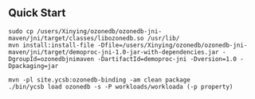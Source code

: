 <!--
Copyright (c) 2012 - 2016 YCSB contributors. All rights reserved.

Licensed under the Apache License, Version 2.0 (the "License"); you
may not use this file except in compliance with the License. You
may obtain a copy of the License at

http://www.apache.org/licenses/LICENSE-2.0

Unless required by applicable law or agreed to in writing, software
distributed under the License is distributed on an "AS IS" BASIS,
WITHOUT WARRANTIES OR CONDITIONS OF ANY KIND, either express or
implied. See the License for the specific language governing
permissions and limitations under the License. See accompanying
LICENSE file.
-->

## Quick Start

```
sudo cp /users/Xinying/ozonedb/ozonedb-jni-maven/jni/target/classes/libozonedb.so /usr/lib/
mvn install:install-file -Dfile=/users/Xinying/ozonedb/ozonedb-jni-maven/jni/target/demoproc-jni-1.0-jar-with-dependencies.jar -DgroupId=ozonedbjnimaven -DartifactId=demoproc-jni -Dversion=1.0 -Dpackaging=jar

mvn -pl site.ycsb:ozonedb-binding -am clean package
./bin/ycsb load ozonedb -s -P workloads/workloada (-p property)

```
